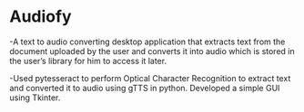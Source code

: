 # Audiofy

-A text to audio converting desktop application that extracts text from the
document uploaded by the user and converts it into audio which is stored in
the user’s library for him to access it later.

-Used pytesseract to perform Optical Character Recognition to extract text
and converted it to audio using gTTS in python. Developed a simple GUI using
Tkinter.
